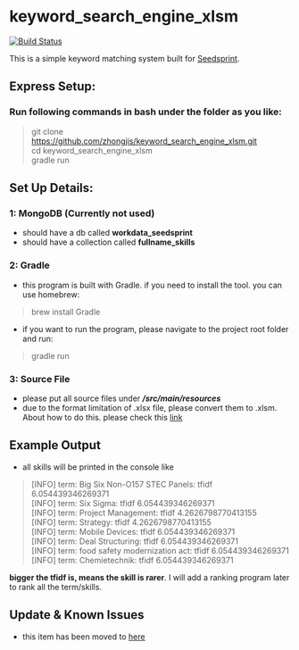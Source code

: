 # keyword_search_engine_xlsm
[![Build Status](https://travis-ci.com/zhongjis/keyword_search_engine_xlsm.svg?branch=master)](https://travis-ci.com/zhongjis/keyword_search_engine_xlsm)

This is a simple keyword matching system built for [Seedsprint](https://www.seedsprint.com). 

## Express Setup:
### Run following commands in bash under the folder as you like:
> git clone https://github.com/zhongjis/keyword_search_engine_xlsm.git <br>
> cd keyword_search_engine_xlsm <br>
> gradle run <br>

## Set Up Details:
### 1: MongoDB (Currently not used)
- should have a db called **workdata_seedsprint** 
- should have a collection called **fullname_skills** 

### 2: Gradle
- this program is built with Gradle. if you need to install the tool. you can use homebrew:
> brew install Gradle <br>
- if you want to run the program, please navigate to the project root folder and run:
> gradle run

### 3: Source File
- please put all source files under ***/src/main/resources*** 
- due to the format limitation of .xlsx file, please convert them to .xlsm. About how to do this. please check this [link](https://support.office.com/en-us/article/save-a-workbook-in-another-file-format-6a16c862-4a36-48f9-a300-c2ca0065286e) 

## Example Output
- all skills will be printed in the console like

> [INFO] term: Big Six Non-O157 STEC Panels: tfidf 6.054439346269371 <br>
> [INFO] term: Six Sigma: tfidf 6.054439346269371 <br>
> [INFO] term: Project Management: tfidf 4.2626798770413155 <br>
> [INFO] term: Strategy: tfidf 4.2626798770413155 <br>
> [INFO] term: Mobile Devices: tfidf 6.054439346269371 <br>
> [INFO] term: Deal Structuring: tfidf 6.054439346269371 <br>
> [INFO] term: food safety modernization act: tfidf 6.054439346269371 <br>
> [INFO] term: Chemietechnik: tfidf 6.054439346269371 <br>

**bigger the tfidf is, means the skill is rarer**. I will add a ranking program later to rank all the term/skills.

## Update & Known Issues
- this item has been moved to [here](https://github.com/zhongjis/keyword_search_engine_xlsm/wiki/Update-Logs-and-Known-Issues)
